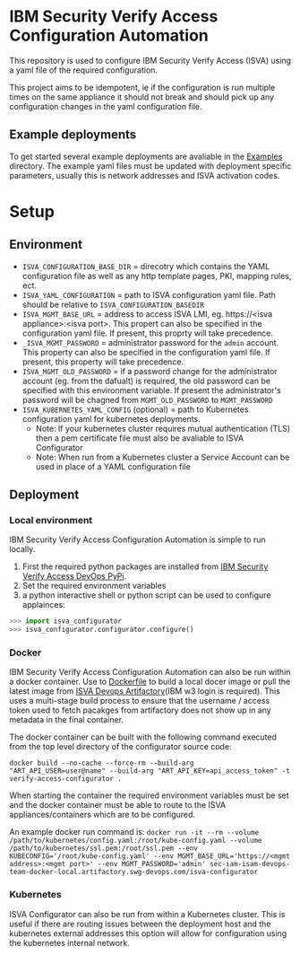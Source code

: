 # IBM Security Verify Access Configuration Automation
This repository is used to configure IBM Security Verify Access (ISVA) using a yaml file of the required configuration. 

This project aims to be idempotent, ie if the configuration is run multiple times on the same appliance it should not break and should pick up any configuration changes in the yaml configuration file.

## Example deployments
To get started several example deployments are avaliable in the [Examples](examples/) directory. The example yaml files must be updated with deployment specific parameters, usually this is network addresses and ISVA activation codes.

# Setup
## Environment
- `ISVA_CONFIGURATION_BASE_DIR` = direcotry which contains the YAML configuration file as well as any http template pages, PKI, mapping rules, ect.
- `ISVA_YAML_CONFIGURATION` = path to ISVA configuration yaml file. Path should be relative to `ISVA_CONFIGURATION_BASEDIR`
- `ISVA_MGMT_BASE_URL` = address to access ISVA LMI, eg. https://\<isva appliance\>:\<isva port\>. This propert can also be specified in the configuration yaml file. If present, this proprty will take precedence.
- `_ISVA_MGMT_PASSWORD` = administrator password for the `admin` account. This property can also be specified in the configuration yaml file. If present, this property will take precedence.
- `ISVA_MGMT_OLD_PASSWORD` = if a password change for the administrator account (eg. from the dafualt) is required, the old password can be specified with this environment variable. If present the administrator's password will be chagned from `MGMT_OLD_PASSWORD` to `MGMT_PASSWORD`
- `ISVA_KUBERNETES_YAML_CONFIG` (optional) = path to Kubernetes configuration yaml for kubernetes deployments. 
  - Note: If your kubernetes cluster requires mutual authentication (TLS) then a pem certificate file must also be avaliable to ISVA Configurator
  - Note: When run from a Kubernetes cluster a Service Account can be used in place of a YAML configuration file

## Deployment
### Local environment
IBM Security Verify Access Configuration Automation is simple to run locally. 
1. First the required python packages are installed from [IBM Security Verify Access DevOps PyPi](https://na.artifactory.swg-devops.com/artifactory/sec-iam-isam-devops-team-pypi-local/). 
2. Set the required environment variables
3. a python interactive shell or python script can be used to configure applainces:
```python
>>> import isva_configurator
>>> isva_configurator.configurator.configure()
```

### Docker
IBM Security Verify Access Configuration Automation can also be run within a docker container. Use to [Dockerfile](Dockerfile) to build a local docer image or pull the latest image from [ISVA Devops Artifactory](https://na.artifactory.swg-devops.com/artifactory/sec-iam-isam-devops-team-docker-local/)\(IBM w3 login is required\). This uses a multi-stage build process to ensure that the username / access token used to fetch pacakges from artifactory does not show up in any metadata in the final container.

The docker container can be built with the following command executed from the top level directory of the configurator source code:
```
docker build --no-cache --force-rm --build-arg "ART_API_USER=user@name" --build-arg "ART_API_KEY=api_access_token" -t verify-access-configurator .
```

When starting the container the required environment variables must be set and the docker container must be able to route to the ISVA appliances/containers which are to be configured.

An example docker run command is:
`docker run -it --rm --volume /path/to/kubernetes/config.yaml:/root/kube-config.yaml --volume /path/to/kubernetes/ssl.pem:/root/ssl.pem --env KUBECONFIG='/root/kube-config.yaml' --env MGMT_BASE_URL='https://<mgmt address>:<mgmt port>' --env MGMT_PASSWORD='admin' sec-iam-isam-devops-team-docker-local.artifactory.swg-devops.com/isva-configurator`

### Kubernetes
ISVA Configurator can also be run from within a Kubernetes cluster. This is useful if there are routing issues between the deployment host and the kubernetes external addresses this option will allow for configuration using the kubernetes internal network.

